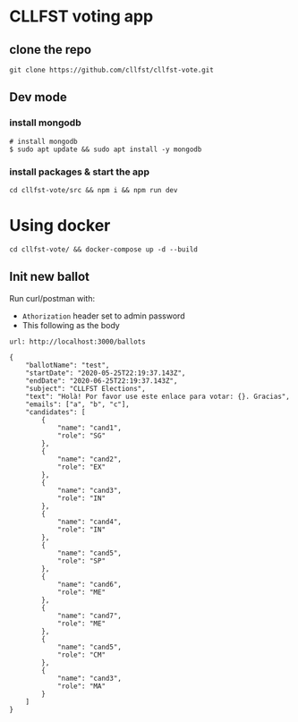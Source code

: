 # CLLFST voting app


## clone the repo
```
git clone https://github.com/cllfst/cllfst-vote.git
```

## Dev mode
### install mongodb
```
# install mongodb
$ sudo apt update && sudo apt install -y mongodb
```

### install packages & start the app
```
cd cllfst-vote/src && npm i && npm run dev
```

# Using docker
```
cd cllfst-vote/ && docker-compose up -d --build

```

## Init new ballot
Run curl/postman with:
- `Athorization` header set to admin password
- This following as the body
```
url: http://localhost:3000/ballots

{
	"ballotName": "test",
	"startDate": "2020-05-25T22:19:37.143Z",
	"endDate": "2020-06-25T22:19:37.143Z",
	"subject": "CLLFST Elections",
	"text": "Holà! Por favor use este enlace para votar: {}. Gracias",
	"emails": ["a", "b", "c"],
	"candidates": [
	    {
	        "name": "cand1",
	        "role": "SG"
	    },
	    {
	        "name": "cand2",
	        "role": "EX"
	    },
	    {
	        "name": "cand3",
	        "role": "IN"
	    },
	    {
	        "name": "cand4",
	        "role": "IN"
	    },
	    {
	        "name": "cand5",
	        "role": "SP"
	    },
	    {
	        "name": "cand6",
	        "role": "ME"
	    },
	    {
	        "name": "cand7",
	        "role": "ME"
	    },
	    {
	        "name": "cand5",
	        "role": "CM"
	    },
	    {
	        "name": "cand3",
	        "role": "MA"
	    }
	]
}
```